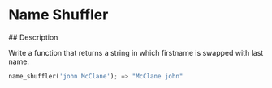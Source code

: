 # Name Shuffler

## Description

Write a function that returns a string in which firstname is swapped with last name.

```python
name_shuffler('john McClane'); => "McClane john"
```
